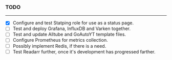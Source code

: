 ### TODO

---

- [x] Configure and test Statping role for use as a status page.
- [ ] Test and deploy Grafana, InfluxDB and Varken together.
- [ ] Test and update Alltube and GoAutoYT template files.
- [ ] Configure Prometheus for metrics collection.
- [ ] Possibly implement Redis, if there is a need.
- [ ] Test Readarr further, once it's development has progressed farther.
